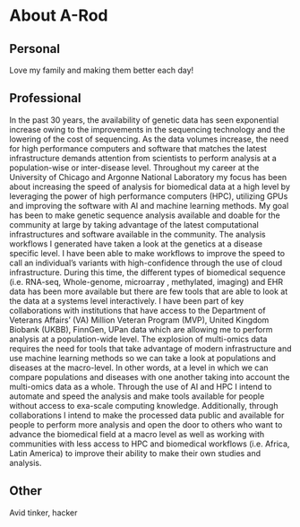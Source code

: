 # About A-Rod

## Personal
Love my family and making them better each day!

## Professional
In the past 30 years, the availability of genetic data has seen exponential increase owing to the improvements in the sequencing technology and the lowering of the cost of sequencing. As the  data volumes increase, the need for high performance computers and software that matches the latest infrastructure demands attention from scientists to perform analysis at a population-wise or inter-disease level. Throughout my career at the University of Chicago and Argonne National Laboratory my focus has been about increasing the speed of analysis for biomedical data at a high level by leveraging the power of high performance computers (HPC), utilizing GPUs and improving the software with AI and machine learning methods. My goal has been to make genetic sequence analysis available and doable for the community at large by taking advantage of the latest computational infrastructures and software available in the community. The analysis workflows I generated have taken a look at the genetics at a disease specific level. I have been able to make workflows to improve the speed to call an individual’s variants with high-confidence through the use of cloud infrastructure. During this time, the different types of biomedical sequence (i.e. RNA-seq, Whole-genome, microarray , methylated, imaging) and EHR data has been more available but there are few tools that are able to look at the data at a systems level interactively. I have been part of key collaborations with institutions that have access to the Department of Veterans Affairs’ (VA) Million Veteran Program (MVP), United Kingdom Biobank (UKBB), FinnGen, UPan data which are allowing me to perform analysis at a population-wide level. The explosion of multi-omics data requires the need for tools that take advantage of modern infrastructure and use machine learning methods so we can take a look at populations and diseases at the macro-level. In other words, at a level in which we can compare populations and diseases with one another taking into account the multi-omics data as a whole. Through the use of AI and HPC I intend to automate and speed the analysis and make tools available for people without access to exa-scale computing knowledge. Additionally, through collaborations I intend to make the processed data public and available for people to perform more analysis and open the door to others who want to advance the biomedical field at a macro level as well as working with communities with less access to HPC and biomedical workflows (i.e. Africa, Latin America) to improve their ability to make their own studies and analysis.

## Other
Avid tinker, hacker
